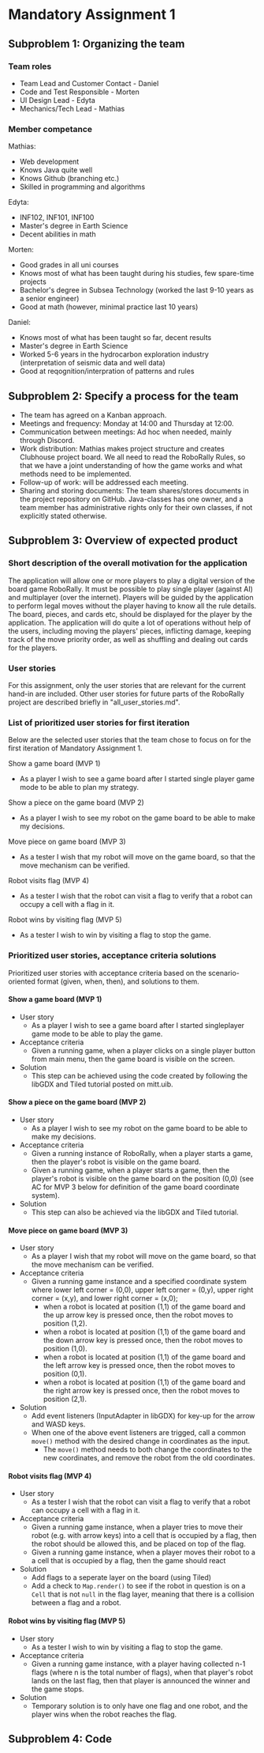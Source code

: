 # Mandatory Assignment 1

## Subproblem 1: Organizing the team

### Team roles
- Team Lead and Customer Contact - Daniel
- Code and Test Responsible - Morten
- UI Design Lead - Edyta
- Mechanics/Tech Lead - Mathias

### Member competance
Mathias:
- Web development
- Knows Java quite well
- Knows Github (branching etc.)
- Skilled in programming and algorithms

Edyta:
- INF102, INF101, INF100
- Master's degree in Earth Science
- Decent abilities in math

Morten:
- Good grades in all uni courses
- Knows most of what has been taught during his studies, few spare-time projects
- Bachelor's degree in Subsea Technology (worked the last 9-10 years as a senior engineer)
- Good at math (however, minimal practice last 10 years)

Daniel:
- Knows most of what has been taught so far, decent results
- Master's degree in Earth Science
- Worked 5-6 years in the hydrocarbon exploration industry (interpretation of seismic data and well data)
- Good at reqognition/interpration of patterns and rules



## Subproblem 2: Specify a process for the team
- The team has agreed on a Kanban approach.
- Meetings and frequency: Monday at 14:00 and Thursday at 12:00.
- Communication between meetings: Ad hoc when needed, mainly through Discord.
- Work distribution: Mathias makes project structure and creates Clubhouse project board. We all need to read the
  RoboRally Rules, so that we have a joint understanding of how the game works and what methods need to be implemented.
- Follow-up of work: will be addressed each meeting.
- Sharing and storing documents: The team shares/stores documents in the project repository on GitHub. Java-classes
  has one owner, and a team member has administrative rights only for their own classes, if not explicitly stated
  otherwise.

## Subproblem 3: Overview of expected product

### Short description of the overall motivation for the application
The application will allow one or more players to play a digital version of the board game RoboRally.
It must be possible to play single player (against AI) and multiplayer (over the internet). Players will be guided by
the application to perform legal moves without the player having to know all the rule details. The board, pieces, 
and cards etc, should be displayed for the player by the application.
The application will do quite a lot of operations without help of the users, including moving the players' pieces,
inflicting damage, keeping track of the move priority order, as well as shuffling and dealing out cards for the players.

### User stories
For this assignment, only the user stories that are relevant for the current hand-in are included. Other user stories
for future parts of the RoboRally project are described briefly in "all_user_stories.md".

### List of prioritized user stories for first iteration
Below are the selected user stories that the team chose to focus on for the first iteration of Mandatory Assignment 1.

Show a game board (MVP 1)
- As a player I wish to see a game board after I started single player game mode to be able to plan my strategy.

Show a piece on the game board (MVP 2)
- As a player I wish to see my robot on the game board to be able to make my decisions.

Move piece on game board (MVP 3)
- As a tester I wish that my robot will move on the game board, so that the move mechanism can be verified.

Robot visits flag (MVP 4)
- As a tester I wish that the robot can visit a flag to verify that a robot can occupy a cell with a flag in it.

Robot wins by visiting flag (MVP 5)
- As a tester I wish to win by visiting a flag to stop the game.

### Prioritized user stories, acceptance criteria solutions
Prioritized user stories with acceptance criteria based on the scenario-oriented format (given, when, then), and
solutions to them.

#### Show a game board (MVP 1)
- User story
  - As a player I wish to see a game board after I started singleplayer game mode to be able to play the game.
- Acceptance criteria
  - Given a running game, when a player clicks on a single player button from main menu, then the game board is visible
    on the screen.
- Solution
  - This step can be achieved using the code created by following the libGDX and Tiled tutorial posted on mitt.uib.

#### Show a piece on the game board (MVP 2)
- User story
  - As a player I wish to see my robot on the game board to be able to make my decisions.
- Acceptance criteria
  - Given a running instance of RoboRally, when a player starts a game, then the player's robot is visible on the
    game board.
  - Given a running game, when a player starts a game, then the player's robot is visible on the game board on the
    position (0,0) (see AC for MVP 3 below for definition of the game board coordinate system).
- Solution
  - This step can also be achieved via the libGDX and Tiled tutorial.

#### Move piece on game board (MVP 3)
- User story
  - As a player I wish that my robot will move on the game board, so that the move mechanism can be verified.
- Acceptance criteria
  - Given a running game instance and a specified coordinate system where lower left corner = (0,0),
    upper left corner = (0,y), upper right corner = (x,y), and lower right corner = (x,0);
    - when a robot is located at position (1,1) of the game board and the
      up arrow key is pressed once, then the robot moves to position (1,2).
    - when a robot is located at position (1,1) of the game board and the
      down arrow key is pressed once, then the robot moves to position (1,0).
    - when a robot is located at position (1,1) of the game board and the
      left arrow key is pressed once, then the robot moves to position (0,1).
    - when a robot is located at position (1,1) of the game board and the
      right arrow key is pressed once, then the robot moves to position (2,1). 
- Solution
  - Add event listeners (InputAdapter in libGDX) for key-up for the arrow and WASD keys.
  - When one of the above event listeners are trigged, call a common `move()` method with the desired change in 
  coordinates as the input.
    - The `move()` method needs to both change the coordinates to the new coordinates, and remove the robot from the old
  coordinates.

#### Robot visits flag (MVP 4)
- User story
  - As a tester I wish that the robot can visit a flag to verify that a robot can occupy a cell with a flag in it.
- Acceptance criteria
  - Given a running game instance, when a player tries to move their robot (e.g. with arrow keys) into a cell that is
    occupied by a flag, then the robot should be allowed this, and be placed on top of the flag.
  - Given a running game instance, when a player moves their robot to a a cell that is occupied by a flag, then the game
    should react 
- Solution
  - Add flags to a seperate layer on the board (using Tiled)
  - Add a check to `Map.render()` to see if the robot in question is on a `Cell` that is not `null` in the flag layer,
  meaning that there is a collision between a flag and a robot.

#### Robot wins by visiting flag (MVP 5)
- User story
  - As a tester I wish to win by visiting a flag to stop the game.
- Acceptance criteria
  - Given a running game instance, with a player having collected n-1 flags (where n is the total number of flags),
    when that player's robot lands on the last flag, then that player is announced the winner and the game stops.
- Solution
  - Temporary solution is to only have one flag and one robot, and the player wins when the robot reaches the flag.


## Subproblem 4: Code

